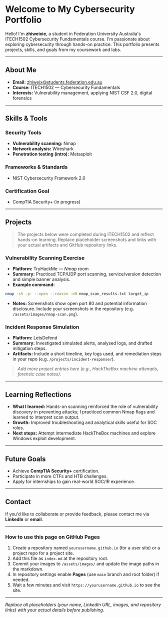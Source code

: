 

# Welcome to My Cybersecurity Portfolio

Hello! I'm **zhiweixie**, a student in Federation University Australia's ITECH1502 Cybersecurity Fundamentals course. I'm passionate about exploring cybersecurity through hands-on practice. This portfolio presents projects, skills, and goals from my coursework and labs.

---

## About Me

* **Email:** zhiweix@students.federation.edu.au
* **Course:** ITECH1502 — Cybersecurity Fundamentals
* **Interests:** Vulnerability management, applying NIST CSF 2.0, digital forensics


---

## Skills & Tools

### Security Tools

* **Vulnerability scanning:** Nmap
* **Network analysis:** Wireshark
* **Penetration testing (intro):** Metasploit

### Frameworks & Standards

* NIST Cybersecurity Framework 2.0

### Certification Goal

* CompTIA Security+ (in progress)

---

## Projects

> The projects below were completed during ITECH1502 and reflect hands-on learning. Replace placeholder screenshots and links with your actual artifacts and GitHub repository links.

### Vulnerability Scanning Exercise

* **Platform:** TryHackMe — *Nmap* room
* **Summary:** Practiced TCP/UDP port scanning, service/version detection and simple banner analysis.
* **Example command:**

```bash
nmap -sV -p- --open --reason -oN nmap_scan_results.txt target_ip
```

* **Notes:** Screenshots show open port 80 and potential information disclosure. Include your screenshots in the repository (e.g. `/assets/images/nmap-scan.png`).

### Incident Response Simulation

* **Platform:** LetsDefend
* **Summary:** Investigated simulated alerts, analysed logs, and drafted mitigation steps.
* **Artifacts:** Include a short timeline, key logs used, and remediation steps in your repo (e.g. `/projects/incident-response/`).

> *Add more project entries here (e.g., HackTheBox machine attempts, forensic case notes).*

---

## Learning Reflections

* **What I learned:** Hands-on scanning reinforced the role of vulnerability discovery in preventing attacks; I practiced common Nmap flags and learned to interpret scan output.
* **Growth:** Improved troubleshooting and analytical skills useful for SOC roles.
* **Next steps:** Attempt intermediate HackTheBox machines and explore Windows exploit development.

---

## Future Goals

* Achieve **CompTIA Security+** certification.
* Participate in more CTFs and HTB challenges.
* Apply for internships to gain real-world SOC/IR experience.

---

## Contact

If you'd like to collaborate or provide feedback, please contact me via **LinkedIn** or **email**.

---

### How to use this page on GitHub Pages

1. Create a repository named `yourusername.github.io` (for a user site) or a project repo for a project site.
2. Add this file as `index.md` at the repository root.
3. Commit your images to `/assets/images/` and update the image paths in the markdown.
4. In repository settings enable **Pages** (use `main` branch and root folder) if needed.
5. Wait a few minutes and visit `https://yourusername.github.io` to see the site.

---

*Replace all placeholders (your name, LinkedIn URL, images, and repository links) with your actual details before publishing.*

